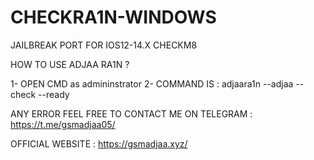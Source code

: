 # CHECKRA1N-WINDOWS
JAILBREAK PORT FOR IOS12-14.X CHECKM8

HOW TO USE ADJAA RA1N ?

1- OPEN CMD as admininstrator
2- COMMAND IS : adjaara1n --adjaa --check --ready

ANY ERROR FEEL FREE TO CONTACT ME ON TELEGRAM : https://t.me/gsmadjaa05/

OFFICIAL WEBSITE : https://gsmadjaa.xyz/

